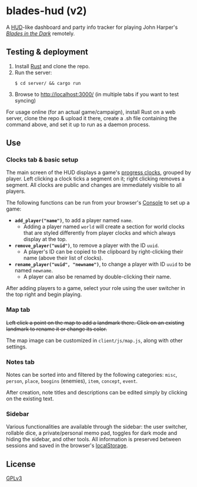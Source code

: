 # blades-hud (v2)

A [HUD](https://en.wikipedia.org/wiki/Head-up_display)-like dashboard and party info tracker for playing John Harper's *[Blades in the Dark](https://en.wikipedia.org/wiki/Blades_in_the_Dark)* remotely.

## Testing & deployment

1. Install [Rust](https://www.rust-lang.org/tools/install) and clone the repo.
2. Run the server:
    ```fish
    $ cd server/ && cargo run
    ```
2. Browse to [http://localhost:3000/](http://localhost:3000/) (in multiple tabs if you want to test syncing)

For usage online (for an actual game/campaign), install Rust on a web server, clone the repo & upload it there, create a .sh file containing the command above, and set it up to run as a daemon process.

## Use

### Clocks tab & basic setup

The main screen of the HUD displays a game's [progress clocks](https://bladesinthedark.com/progress-clocks), grouped by player. Left clicking a clock ticks a segment on it; right clicking removes a segment. All clocks are public and changes are immediately visible to all players.

The following functions can be run from your browser's [Console](https://developer.chrome.com/docs/devtools/console/javascript/) to set up a game:

* **`add_player("name")`**, to add a player named `name`.
  * Adding a player named `world` will create a section for world clocks that are styled differently from player clocks and which always display at the top.
* **`remove_player("uuid")`**, to remove a player with the ID `uuid`.
  * A player's ID can be copied to the clipboard by right-clicking their name (above their list of clocks).
* **`rename_player("uuid", "newname")`**, to change a player with ID `uuid` to be named `newname`.
  * A player can also be renamed by double-clicking their name.

After adding players to a game, select your role using the user switcher in the top right and begin playing.

### Map tab

~~Left click a point on the map to add a landmark there. Click on an existing landmark to rename it or change its color.~~

The map image can be customized in `client/js/map.js`, along with other settings.

### Notes tab

Notes can be sorted into and filtered by the following categories: `misc`, `person`, `place`, `boogins` (enemies), `item`, `concept`, `event`.

After creation, note titles and descriptions can be edited simply by clicking on the existing text.

### Sidebar

Various functionalities are available through the sidebar: the user switcher, rollable dice, a private/personal memo pad, toggles for dark mode and hiding the sidebar, and other tools. All information is preserved between sessions and saved in the browser's [localStorage](https://developer.chrome.com/docs/devtools/storage/localstorage/).

## License

[GPLv3](https://www.gnu.org/licenses/gpl-3.0.html)